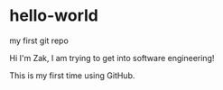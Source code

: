 # hello-world
my first git repo

Hi I'm Zak, I am trying to get into software engineering!

This is my first time using GitHub.
